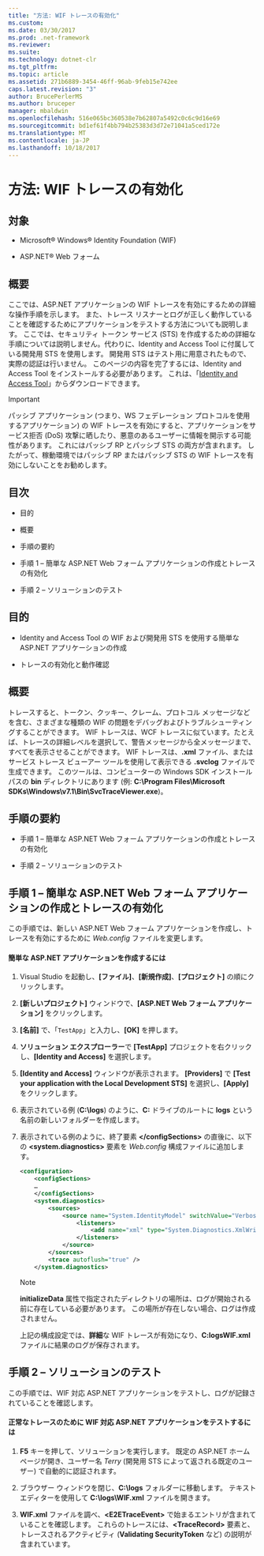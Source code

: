 ```yaml
---
title: "方法: WIF トレースの有効化"
ms.custom: 
ms.date: 03/30/2017
ms.prod: .net-framework
ms.reviewer: 
ms.suite: 
ms.technology: dotnet-clr
ms.tgt_pltfrm: 
ms.topic: article
ms.assetid: 271b6889-3454-46ff-96ab-9feb15e742ee
caps.latest.revision: "3"
author: BrucePerlerMS
ms.author: bruceper
manager: mbaldwin
ms.openlocfilehash: 516e065bc360538e7b62807a5492c0c6c9d16e69
ms.sourcegitcommit: bd1ef61f4bb794b25383d3d72e71041a5ced172e
ms.translationtype: MT
ms.contentlocale: ja-JP
ms.lasthandoff: 10/18/2017
---
```

# <a name="how-to-enable-wif-tracing"></a>方法: WIF トレースの有効化
## <a name="applies-to"></a>対象  
  
-   Microsoft® Windows® Identity Foundation (WIF)  
  
-   ASP.NET® Web フォーム  
  
## <a name="summary"></a>概要  
 ここでは、ASP.NET アプリケーションの WIF トレースを有効にするための詳細な操作手順を示します。 また、トレース リスナーとログが正しく動作していることを確認するためにアプリケーションをテストする方法についても説明します。 ここでは、セキュリティ トークン サービス (STS) を作成するための詳細な手順については説明しません。代わりに、Identity and Access Tool に付属している開発用 STS を使用します。 開発用 STS はテスト用に用意されたもので、実際の認証は行いません。 このページの内容を完了するには、Identity and Access Tool をインストールする必要があります。 これは、「[Identity and Access Tool](http://go.microsoft.com/fwlink/?LinkID=245849)」からダウンロードできます。  
  
> [!IMPORTANT]
>  パッシブ アプリケーション (つまり、WS フェデレーション プロトコルを使用するアプリケーション) の WIF トレースを有効にすると、アプリケーションをサービス拒否 (DoS) 攻撃に晒したり、悪意のあるユーザーに情報を開示する可能性があります。 これにはパッシブ RP とパッシブ STS の両方が含まれます。 したがって、稼動環境ではパッシブ RP またはパッシブ STS の WIF トレースを有効にしないことをお勧めします。  
  
## <a name="contents"></a>目次  
  
-   目的  
  
-   概要  
  
-   手順の要約  
  
-   手順 1 – 簡単な ASP.NET Web フォーム アプリケーションの作成とトレースの有効化  
  
-   手順 2 – ソリューションのテスト  
  
## <a name="objectives"></a>目的  
  
-   Identity and Access Tool の WIF および開発用 STS を使用する簡単な ASP.NET アプリケーションの作成  
  
-   トレースの有効化と動作確認  
  
## <a name="overview"></a>概要  
 トレースすると、トークン、クッキー、クレーム、プロトコル メッセージなどを含む、さまざまな種類の WIF の問題をデバッグおよびトラブルシューティングすることができます。 WIF トレースは、WCF トレースに似ています。たとえば、トレースの詳細レベルを選択して、警告メッセージから全メッセージまで、すべてを表示させることができます。 WIF トレースは、**.xml** ファイル、またはサービス トレース ビューアー ツールを使用して表示できる **.svclog** ファイルで生成できます。 このツールは、コンピューターの Windows SDK インストール パスの **bin** ディレクトリにあります (例: **C:\Program Files\Microsoft SDKs\Windows\v7.1\Bin\SvcTraceViewer.exe**)。  
  
## <a name="summary-of-steps"></a>手順の要約  
  
-   手順 1 – 簡単な ASP.NET Web フォーム アプリケーションの作成とトレースの有効化  
  
-   手順 2 – ソリューションのテスト  
  
## <a name="step-1--create-a-simple-aspnet-web-forms-application-and-enable-tracing"></a>手順 1 – 簡単な ASP.NET Web フォーム アプリケーションの作成とトレースの有効化  
 この手順では、新しい ASP.NET Web フォーム アプリケーションを作成し、トレースを有効にするために *Web.config* ファイルを変更します。  
  
#### <a name="to-create-a-simple-aspnet-application"></a>簡単な ASP.NET アプリケーションを作成するには  
  
1.  Visual Studio を起動し、**[ファイル]**、**[新規作成]**、**[プロジェクト]** の順にクリックします。  
  
2.  **[新しいプロジェクト]** ウィンドウで、**[ASP.NET Web フォーム アプリケーション]** をクリックします。  
  
3.  **[名前]** で、「`TestApp`」と入力し、**[OK]** を押します。  
  
4.  **ソリューション エクスプローラー**で **[TestApp]** プロジェクトを右クリックし、**[Identity and Access]** を選択します。  
  
5.  **[Identity and Access]** ウィンドウが表示されます。 **[Providers]** で **[Test your application with the Local Development STS]** を選択し、**[Apply]** をクリックします。  
  
6.  表示されている例 (**C:\logs**) のように、**C:** ドライブのルートに **logs** という名前の新しいフォルダーを作成します。  
  
7.  表示されている例のように、終了要素 **\</configSections>** の直後に、以下の **\<system.diagnostics>** 要素を *Web.config* 構成ファイルに追加します。  
  
    ```xml  
    <configuration>  
        <configSections>  
        …  
        </configSections>  
        <system.diagnostics>  
            <sources>  
                <source name="System.IdentityModel" switchValue="Verbose">  
                    <listeners>  
                        <add name="xml" type="System.Diagnostics.XmlWriterTraceListener" initializeData="C:\logs\WIF.xml" />  
                    </listeners>  
                </source>  
            </sources>  
            <trace autoflush="true" />  
        </system.diagnostics>  
    ```  
  
    > [!NOTE]
    >  **initializeData** 属性で指定されたディレクトリの場所は、ログが開始される前に存在している必要があります。 この場所が存在しない場合、ログは作成されません。  
  
     上記の構成設定では、**詳細**な WIF トレースが有効になり、**C:logsWIF.xml** ファイルに結果のログが保存されます。  
  
## <a name="step-2--test-your-solution"></a>手順 2 – ソリューションのテスト  
 この手順では、WIF 対応 ASP.NET アプリケーションをテストし、ログが記録されていることを確認します。  
  
#### <a name="to-test-your-wif-enabled-aspnet-application-for-successful-tracing"></a>正常なトレースのために WIF 対応 ASP.NET アプリケーションをテストするには  
  
1.  **F5** キーを押して、ソリューションを実行します。 既定の ASP.NET ホーム ページが開き、ユーザー名 *Terry* (開発用 STS によって返される既定のユーザー) で自動的に認証されます。  
  
2.  ブラウザー ウィンドウを閉じ、**C:\logs** フォルダーに移動します。 テキスト エディターを使用して **C:\logs\WIF.xml** ファイルを開きます。  
  
3.  **WIF.xml** ファイルを調べ、**\<E2ETraceEvent>** で始まるエントリが含まれていることを確認します。 これらのトレースには、**\<TraceRecord>** 要素と、トレースされるアクティビティ (**Validating SecurityToken** など) の説明が含まれています。
